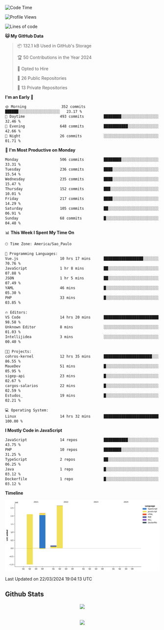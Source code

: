 
<!--START_SECTION:waka-->
![Code Time](http://img.shields.io/badge/Code%20Time-1%2C634%20hrs%2051%20mins-blue)

![Profile Views](http://img.shields.io/badge/Profile%20Views-136-blue)

![Lines of code](https://img.shields.io/badge/From%20Hello%20World%20I%27ve%20Written-7.1%20million%20lines%20of%20code-blue)

**🐱 My GitHub Data** 

> 📦 132.1 kB Used in GitHub's Storage 
 > 
> 🏆 50 Contributions in the Year 2024
 > 
> 💼 Opted to Hire
 > 
> 📜 26 Public Repositories 
 > 
> 🔑 13 Private Repositories 
 > 
**I'm an Early 🐤** 

```text
🌞 Morning                352 commits         ██████░░░░░░░░░░░░░░░░░░░   23.17 % 
🌆 Daytime                493 commits         ████████░░░░░░░░░░░░░░░░░   32.46 % 
🌃 Evening                648 commits         ███████████░░░░░░░░░░░░░░   42.66 % 
🌙 Night                  26 commits          ░░░░░░░░░░░░░░░░░░░░░░░░░   01.71 % 
```
📅 **I'm Most Productive on Monday** 

```text
Monday                   506 commits         ████████░░░░░░░░░░░░░░░░░   33.31 % 
Tuesday                  236 commits         ████░░░░░░░░░░░░░░░░░░░░░   15.54 % 
Wednesday                235 commits         ████░░░░░░░░░░░░░░░░░░░░░   15.47 % 
Thursday                 152 commits         ███░░░░░░░░░░░░░░░░░░░░░░   10.01 % 
Friday                   217 commits         ████░░░░░░░░░░░░░░░░░░░░░   14.29 % 
Saturday                 105 commits         ██░░░░░░░░░░░░░░░░░░░░░░░   06.91 % 
Sunday                   68 commits          █░░░░░░░░░░░░░░░░░░░░░░░░   04.48 % 
```


📊 **This Week I Spent My Time On** 

```text
🕑︎ Time Zone: America/Sao_Paulo

💬 Programming Languages: 
Vue.js                   10 hrs 17 mins      ██████████████████░░░░░░░   70.76 % 
JavaScript               1 hr 8 mins         ██░░░░░░░░░░░░░░░░░░░░░░░   07.88 % 
JSON                     1 hr 5 mins         ██░░░░░░░░░░░░░░░░░░░░░░░   07.49 % 
YAML                     46 mins             █░░░░░░░░░░░░░░░░░░░░░░░░   05.30 % 
PHP                      33 mins             █░░░░░░░░░░░░░░░░░░░░░░░░   03.85 % 

🔥 Editors: 
VS Code                  14 hrs 20 mins      █████████████████████████   98.58 % 
Unknown Editor           8 mins              ░░░░░░░░░░░░░░░░░░░░░░░░░   01.03 % 
Intellijidea             3 mins              ░░░░░░░░░░░░░░░░░░░░░░░░░   00.40 % 

🐱‍💻 Projects: 
cohros-kernel            12 hrs 35 mins      ██████████████████████░░░   86.55 % 
MaueDev                  51 mins             █░░░░░░░░░░░░░░░░░░░░░░░░   05.95 % 
sigep-api                23 mins             █░░░░░░░░░░░░░░░░░░░░░░░░   02.67 % 
cargos-salarios          22 mins             █░░░░░░░░░░░░░░░░░░░░░░░░   02.59 % 
Estudos_                 19 mins             █░░░░░░░░░░░░░░░░░░░░░░░░   02.21 % 

💻 Operating System: 
Linux                    14 hrs 32 mins      █████████████████████████   100.00 % 
```

**I Mostly Code in JavaScript** 

```text
JavaScript               14 repos            ███████████░░░░░░░░░░░░░░   43.75 % 
PHP                      10 repos            ████████░░░░░░░░░░░░░░░░░   31.25 % 
TypeScript               2 repos             ██░░░░░░░░░░░░░░░░░░░░░░░   06.25 % 
Java                     1 repo              █░░░░░░░░░░░░░░░░░░░░░░░░   03.12 % 
Dockerfile               1 repo              █░░░░░░░░░░░░░░░░░░░░░░░░   03.12 % 
```



**Timeline**

![Lines of Code chart](https://raw.githubusercontent.com/MaueDev/MaueDev/main/assets/bar_graph.png)


 Last Updated on 22/03/2024 19:04:13 UTC
<!--END_SECTION:waka-->

## Github Stats  
<div align="center"><img src="https://github-readme-stats.vercel.app/api/top-langs/?username=MaueDev&hide_border=true&layout=compact" align="center" /></div>  

<br/>  

<br/>  

<div align="center">
<img src="https://komarev.com/ghpvc/?username=MaueDev&&style=flat-square" align="center" />
</div>  
  
